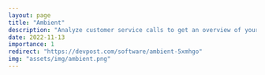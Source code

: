 ```yaml
---
layout: page
title: "Ambient"
description: "Analyze customer service calls to get an overview of your service quality and effectiveness."
date: 2022-11-13
importance: 1
redirect: "https://devpost.com/software/ambient-5xmhgo"
img: "assets/img/ambient.png"
---
```

